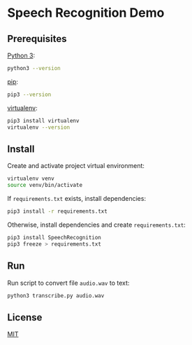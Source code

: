 # Speech Recognition Demo

## Prerequisites

[Python 3](https://www.python.org/):

```sh
python3 --version
```

[pip](https://pypi.org/project/pip/):

```sh
pip3 --version
```

[virtualenv](https://docs.python-guide.org/dev/virtualenvs/):

```sh
pip3 install virtualenv
virtualenv --version
```

## Install

Create and activate project virtual environment:

```sh
virtualenv venv
source venv/bin/activate
```

If `requirements.txt` exists, install dependencies:

```sh
pip3 install -r requirements.txt
```

Otherwise, install dependencies and create `requirements.txt`:

```sh
pip3 install SpeechRecognition
pip3 freeze > requirements.txt
```

## Run

Run script to convert file `audio.wav` to text:

```sh
python3 transcribe.py audio.wav
```

## License

[MIT](LICENSE)
